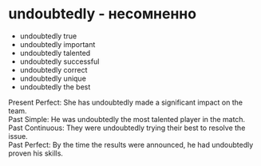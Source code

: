 # undoubtedly - несомненно

- undoubtedly true  
- undoubtedly important  
- undoubtedly talented  
- undoubtedly successful  
- undoubtedly correct  
- undoubtedly unique  
- undoubtedly the best  

Present Perfect: She has undoubtedly made a significant impact on the team.  
Past Simple: He was undoubtedly the most talented player in the match.  
Past Continuous: They were undoubtedly trying their best to resolve the issue.  
Past Perfect: By the time the results were announced, he had undoubtedly proven his skills.
